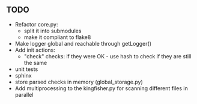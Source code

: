 ## TODO
- Refactor core.py: 
    * split it into submodules
    * make it compliant to flake8
- Make logger global and reachable through getLogger()
- Add init actions:
    * "check" checks: if they were OK - use hash to check if they are still the same
- unit tests
- sphinx
- store parsed checks in memory (global_storage.py)
- Add multiprocessing to the kingfisher.py for scanning different files in parallel
